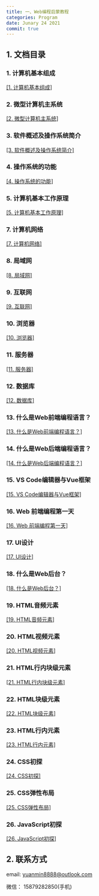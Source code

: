 ```yaml
---
title: 一、Web编程启蒙教程
categories: Program
date: Junary 24 2021
commit: true
---
```

## 1. 文档目录

### 1. 计算机基本组成

[[1. 计算机基本组成]](https://web-south.github.io/2021/06/24/Web%E7%BC%96%E7%A8%8B%E5%90%AF%E8%92%99%E6%95%99%E7%A8%8B/Tags/1.%20%E8%AE%A1%E7%AE%97%E6%9C%BA%E5%9F%BA%E6%9C%AC%E7%BB%84%E6%88%90/)

### 2. 微型计算机主系统

[[2. 微型计算机主系统]]()

### 3. 软件概述及操作系统简介

[[3. 软件概述及操作系统简介]]()

### 4. 操作系统的功能

[[4. 操作系统的功能]]()

### 5. 计算机基本工作原理

[[5. 计算机基本工作原理]]()

### 7. 计算机网络

[[7. 计算机网络]]()

### 8. 局域网

[[8. 局域网]]()

### 9. 互联网

[[9. 互联网]]()

### 10. 浏览器

[[10. 浏览器]]()

### 11. 服务器

[[11. 服务器]]()

### 12. 数据库

[[12. 数据库]]()

### 13. 什么是Web前端编程语言？

[[13. 什么是Web前端编程语言？]]()

### 14. 什么是Web后端编程语言？

[[14. 什么是Web后端编程语言？]]()

### 15. VS Code编辑器与Vue框架

[[15. VS Code编辑器与Vue框架]]()

### 16. Web 前端编程第一天

[[16. Web 前端编程第一天]]()

### 17. UI设计 

[[17. UI设计]]()

### 18. 什么是Web后台？

[[18. 什么是Web后台？]]()

### 19. HTML音频元素

[[19. HTML音频元素]]()

### 20. HTML视频元素

[[20. HTML视频元素]]()

### 21. HTML行内块级元素

[[21. HTML行内块级元素]]()

### 22. HTML块级元素

[[22. HTML块级元素]]()

### 23. HTML行内元素

[[23. HTML行内元素]]()

### 24. CSS初探

[[24. CSS初探]]()

### 25. CSS弹性布局

[[25. CSS弹性布局]]()

### 26. JavaScript初探

[[26. JavaScript初探]]()

## 2. 联系方式

email: yuanmin8888@outlook.com

微信： 15879282850(手机)